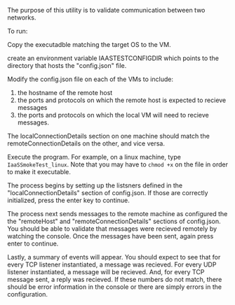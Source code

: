 The purpose of this utility is to validate communication between two networks.  

To run:

Copy the executadble matching the target OS to the VM.

create an environment variable IAASTESTCONFIGDIR which points to the directory that hosts the "config.json" file.  

Modify the config.json file on each of the VMs to include:

1.  the hostname of the remote host
2.  the ports and protocols on which the remote host is expected to recieve messages
3.  the ports and protocols on which the local VM will need to recieve messages.

The localConnectionDetails section on one machine should match the remoteConnectionDetails on the other, and vice versa.

Execute the program.  For example, on a linux machine, type `IaaSSmokeTest_linux`.  Note that you may have to `chmod +x` on the file in order to make it executable.

The process begins by setting up the listsners defined in the "localConnectionDetails" section of config.json.  If those are correctly initialized, press the enter key to continue.

The process next sends messages to the remote machine as configured the the "remoteHost" and "remoteConnectionDetails" sections of config.json.  You should be able to validate that messages were recieved remotely by watching the console.  Once the messages have been sent, again press enter to continue.

Lastly, a summary of events will appear.  You should expect to see that for every TCP listener instantiated, a message was recieved.  For every UDP listener instantiated, a message will be recieved.  And, for every TCP message sent, a reply was recieved.  If these numbers do not match, there should be error information in the console or there are simply errors in the configuration.

